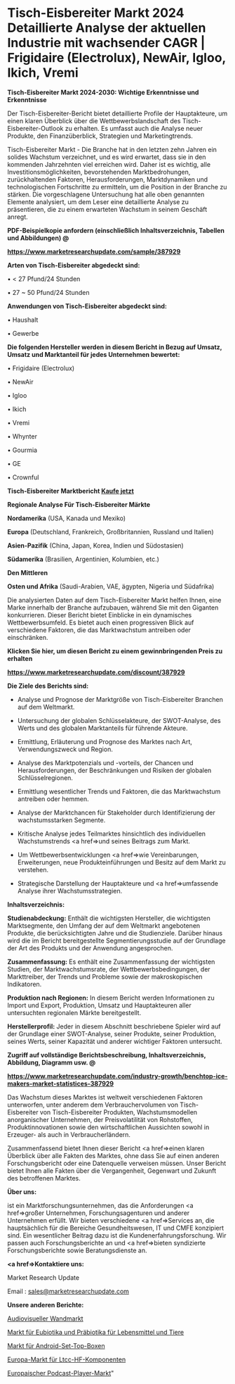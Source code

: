 # Tisch-Eisbereiter Markt 2024 Detaillierte Analyse der aktuellen Industrie mit wachsender CAGR | Frigidaire (Electrolux), NewAir, Igloo, Ikich, Vremi

<strong>Tisch-Eisbereiter Markt 2024-2030: Wichtige Erkenntnisse und Erkenntnisse</strong>

Der Tisch-Eisbereiter-Bericht bietet detaillierte Profile der Hauptakteure, um einen klaren Überblick über die Wettbewerbslandschaft des Tisch-Eisbereiter-Outlook zu erhalten. Es umfasst auch die Analyse neuer Produkte, den Finanzüberblick, Strategien und Marketingtrends.

Tisch-Eisbereiter Markt - Die Branche hat in den letzten zehn Jahren ein solides Wachstum verzeichnet, und es wird erwartet, dass sie in den kommenden Jahrzehnten viel erreichen wird. Daher ist es wichtig, alle Investitionsmöglichkeiten, bevorstehenden Marktbedrohungen, zurückhaltenden Faktoren, Herausforderungen, Marktdynamiken und technologischen Fortschritte zu ermitteln, um die Position in der Branche zu stärken. Die vorgeschlagene Untersuchung hat alle oben genannten Elemente analysiert, um dem Leser eine detaillierte Analyse zu präsentieren, die zu einem erwarteten Wachstum in seinem Geschäft anregt.



<strong><b>PDF-Beispielkopie anfordern (einschließlich Inhaltsverzeichnis, Tabellen und Abbildungen) @ </b></strong>

<strong><a href=https://www.marketresearchupdate.com/sample/387929>

<strong>https://www.marketresearchupdate.com/sample/387929</u></a></strong></strong>



<strong>Arten von Tisch-Eisbereiter abgedeckt sind:</strong>

• < 27 Pfund/24 Stunden

• 27 ~ 50 Pfund/24 Stunden



<strong>Anwendungen von Tisch-Eisbereiter abgedeckt sind:</strong>

• Haushalt

• Gewerbe



<strong>Die folgenden Hersteller werden in diesem Bericht in Bezug auf Umsatz, Umsatz und Marktanteil für jedes Unternehmen bewertet:</strong>

• Frigidaire (Electrolux)

• NewAir

• Igloo

• Ikich

• Vremi

• Whynter

• Gourmia

• GE

• Crownful



<strong>Tisch-Eisbereiter Marktbericht <a href=https://www.marketresearchupdate.com/buynow/387929>Kaufe jetzt</a></strong>



<strong>Regionale Analyse Für Tisch-Eisbereiter Märkte</strong>



<strong>Nordamerika</strong> (USA, Kanada und Mexiko)



<strong>Europa</strong> (Deutschland, Frankreich, Großbritannien, Russland und Italien)



<strong>Asien-Pazifik</strong> (China, Japan, Korea, Indien und Südostasien)



<strong>Südamerika</strong> (Brasilien, Argentinien, Kolumbien, etc.)



<strong>Den Mittleren</strong> 

<strong>Osten und Afrika</strong> (Saudi-Arabien, VAE, ägypten, Nigeria und Südafrika)

Die analysierten Daten auf dem Tisch-Eisbereiter Markt helfen Ihnen, eine Marke innerhalb der Branche aufzubauen, während Sie mit den Giganten konkurrieren. Dieser Bericht bietet Einblicke in ein dynamisches Wettbewerbsumfeld. Es bietet auch einen progressiven Blick auf verschiedene Faktoren, die das Marktwachstum antreiben oder einschränken.



<strong>Klicken Sie hier, um diesen Bericht zu einem gewinnbringenden Preis zu erhalten
</strong>

<strong><a href=https://www.marketresearchupdate.com/discount/387929>https://www.marketresearchupdate.com/discount/387929</b></u></strong></a>



<strong>Die Ziele des Berichts sind:</strong>

- Analyse und Prognose der Marktgröße von Tisch-Eisbereiter Branchen auf dem Weltmarkt.

- Untersuchung der globalen Schlüsselakteure, der SWOT-Analyse, des Werts und des globalen Marktanteils für führende Akteure.

- Ermittlung, Erläuterung und Prognose des Marktes nach Art, Verwendungszweck und Region.

- Analyse des Marktpotenzials und -vorteils, der Chancen und Herausforderungen, der Beschränkungen und Risiken der globalen Schlüsselregionen.

- Ermittlung wesentlicher Trends und Faktoren, die das Marktwachstum antreiben oder hemmen.

- Analyse der Marktchancen für Stakeholder durch Identifizierung der wachstumsstarken Segmente.

- Kritische Analyse jedes Teilmarktes hinsichtlich des individuellen Wachstumstrends <a href=>und</a> seines Beitrags zum Markt.

- Um Wettbewerbsentwicklungen <a href=>wie</a> Vereinbarungen, Erweiterungen, neue Produkteinführungen und Besitz auf dem Markt zu verstehen.

- Strategische Darstellung der Hauptakteure und <a href=>umfas</a>sende Analyse ihrer Wachstumsstrategien.



<strong>Inhaltsverzeichnis:</strong>



<strong>Studienabdeckung:</strong> Enthält die wichtigsten Hersteller, die wichtigsten Marktsegmente, den Umfang der auf dem Weltmarkt angebotenen Produkte, die berücksichtigten Jahre und die Studienziele. Darüber hinaus wird die im Bericht bereitgestellte Segmentierungsstudie auf der Grundlage der Art des Produkts und der Anwendung angesprochen.



<strong>Zusammenfassung:</strong> Es enthält eine Zusammenfassung der wichtigsten Studien, der Marktwachstumsrate, der Wettbewerbsbedingungen, der Markttreiber, der Trends und Probleme sowie der makroskopischen Indikatoren.



<strong>Produktion nach Regionen:</strong> In diesem Bericht werden Informationen zu Import und Export, Produktion, Umsatz und Hauptakteuren aller untersuchten regionalen Märkte bereitgestellt.



<strong>Herstellerprofil:</strong> Jeder in diesem Abschnitt beschriebene Spieler wird auf der Grundlage einer SWOT-Analyse, seiner Produkte, seiner Produktion, seines Werts, seiner Kapazität und anderer wichtiger Faktoren untersucht.



<strong><b>Zugriff auf vollständige Berichtsbeschreibung, Inhaltsverzeichnis, Abbildung, Diagramm usw. @ </b></strong>

<strong><a href=https://www.marketresearchupdate.com/industry-growth/benchtop-ice-makers-market-statistices-387929>https://www.marketresearchupdate.com/industry-growth/benchtop-ice-makers-market-statistices-387929</a></strong>

Das Wachstum dieses Marktes ist weltweit verschiedenen Faktoren unterworfen, unter anderem dem Verbrauchervolumen von Tisch-Eisbereiter von Tisch-Eisbereiter Produkten, Wachstumsmodellen anorganischer Unternehmen, der Preisvolatilität von Rohstoffen, Produktinnovationen sowie den wirtschaftlichen Aussichten sowohl in Erzeuger- als auch in Verbraucherländern.

Zusammenfassend bietet Ihnen dieser Bericht <a href=>einen</a> klaren Überblick über alle Fakten des Marktes, ohne dass Sie auf einen anderen Forschungsbericht oder eine Datenquelle verweisen müssen. Unser Bericht bietet Ihnen alle Fakten über die Vergangenheit, Gegenwart und Zukunft des betroffenen Marktes.



<strong>Über uns:</strong>

 ist ein Marktforschungsunternehmen, das die Anforderungen <a href=>großer</a> Unternehmen, Forschungsagenturen und anderer Unternehmen erfüllt. Wir bieten verschiedene <a href=>Services</a> an, die hauptsächlich für die Bereiche Gesundheitswesen, IT und CMFE konzipiert sind. Ein wesentlicher Beitrag dazu ist die Kundenerfahrungsforschung. Wir passen auch Forschungsberichte an und <a href=>bieten</a> syndizierte Forschungsberichte sowie Beratungsdienste an.



<strong><a href=>Kontaktiere uns:</a></strong>

Market Research Update

Email : sales@marketresearchupdate.com



<strong>Unsere anderen Berichte:</strong>

<a href=https://www.linkedin.com/pulse/audio-visual-wall-market-size-growth-set-surge>Audiovisueller Wandmarkt</a>

<a href=https://www.linkedin.com/pulse/food-animal-eubiotics-prebiotics-market-research>Markt für Eubiotika und Präbiotika für Lebensmittel und Tiere</a>

<a href=https://www.linkedin.com/pulse/android-set-top-box-market-sizing-up-anticipating-trends>Markt für Android-Set-Top-Boxen</a>

<a href=https://www.linkedin.com/pulse/europe-ltcc-rf-components-market-witness-huge>Europa-Markt für Ltcc-HF-Komponenten</a>

<a href=https://www.linkedin.com/pulse/europe-podcast-player-market-size-incredible-jxrof/>Europaischer Podcast-Player-Markt</a>"
